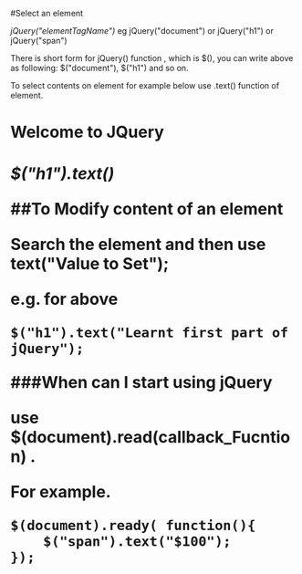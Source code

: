 

#Select an element

*jQuery("elementTagName")* eg jQuery("document") or jQuery("h1") or jQuery("span")

There is short form for jQuery() function , which is $(), you can write above as following:
$("document"), $("h1") and so on.

To select contents on element for example below use .text() function of element.
<h1>Welcome to JQuery<h1>

*$("h1").text()*



##To Modify content of an element 

Search the element and then use  text("Value to Set");

e.g. for above  

```
$("h1").text("Learnt first part of jQuery");
```

###When can I start using jQuery


use $(document).read(callback_Fucntion) .

For example.

```
$(document).ready( function(){
    $("span").text("$100");
});
```